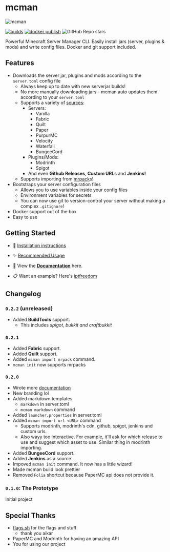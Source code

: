 # mcman

![mcman](https://media.discordapp.net/attachments/1109215116060266567/1121117662785851522/mcman_large.png)

[![builds](https://img.shields.io/github/actions/workflow/status/ParadigmMC/mcman/build.yml?logo=github)](https://github.com/ParadigmMC/mcman/actions/workflows/build.yml)
[![docker publish](https://img.shields.io/github/actions/workflow/status/ParadigmMC/mcman/publish.yml?logo=github&label=docker%20publish)](https://github.com/ParadigmMC/mcman/actions/workflows/publish.yml)
![GitHub Repo stars](https://img.shields.io/github/stars/ParadigmMC/mcman?logo=github)

Powerful Minecraft Server Manager CLI. Easily install jars (server, plugins & mods) and write config files. Docker and git support included.

<!-- todo: a (terminal) screenshot here -->

## Features

- Downloads the server jar, plugins and mods according to the `server.toml` config file
  - Always keep up to date with new serverjar builds!
  - No more manually downloading jars - mcman auto updates them according to your `server.toml`
  - Supports a variety of [sources](./DOCS.md#downloadable):
    - Servers:
      - Vanilla
      - Fabric
      - Quilt
      - Paper
      - PurpurMC
      - Velocity
      - Waterfall
      - BungeeCord
    - Plugins/Mods:
      - Modrinth
      - Spigot
    - And even **Github Releases**, **Custom URL**s and **Jenkins!**
  - Supports importing from [mrpack](./DOCS.md#mcman-import-mrpack-src)s!
- Bootstraps your server configuration files
  - Allows you to use variables inside your config files
  - Environment variables for secrets
  - You can now use git to version-control your server without making a complex `.gitignore`!
- Docker support out of the box
- Easy to use

## Getting Started

- 🚀 [Installation instructions](./TUTORIAL.md#installation)

- ✨ [Recommended Usage](./TUTORIAL.md#recommended-usage)

- 📜 View the [**Documentation**](./DOCS.md) here.

- 📋 Want an example? Here's [iptfreedom](https://github.com/IPTFreedom/iptfreedom)

## Changelog

### `0.2.2` (unreleased)

- Added **BuildTools** support.
  - This includes *spigot, bukkit and craftbukkit*

### `0.2.1`

- Added **Fabric** support.
- Added **Quilt** support.
- Added `mcman import mrpack` command.
- `mcman init` now supports mrpacks

### `0.2.0`

- Wrote more [documentation](./DOCS.md)
- New branding lol
- Added markdown templates
  - `markdown` in server.toml
  - `mcman markdown` command
- Added `launcher.properties` in server.toml
- Added `mcman import url <URL>` command
  - Supports modrinth, modrinth's cdn, github, spigot, jenkins and custom urls.
  - Also wayy too interactive. For example, it'll ask for which release to use and suggest which asset to use. Similar thing in modrinth importing.
- Added **BungeeCord** support.
- Added **Jenkins** as a source.
- Impoved `mcman init` command. It now has a little wizard!
- Made mcman build look prettier
- Removed `Folia` shortcut because PaperMC api does not provide it.

### `0.1.0`: The Prototype

Initial project

## Special Thanks

- [flags.sh](https://flags.sh/) for the flags and stuff
  - thank you aikar
- PaperMC and Modrinth for having an amazing API
- You for using our project

